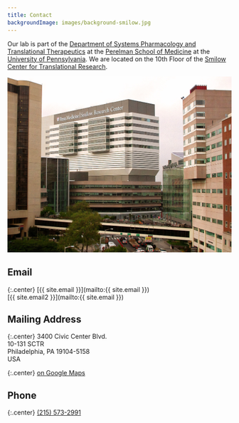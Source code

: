 ```yaml
---
title: Contact
backgroundImage: images/background-smilow.jpg
---
```


Our lab is part of the [Department of Systems Pharmacology and Translational Therapeutics](https://www.med.upenn.edu/syspharmatt/) at the [Perelman School of Medicine](https://www.med.upenn.edu/) at the [University of Pennsylvania](https://www.upenn.edu/).
We are located on the 10th Floor of the [Smilow Center for Translational Research](https://www.facilities.upenn.edu/maps/locations/smilow-center-translational-research).

![Smilow Center for Translational Research](images/smilow.jpg)

## <i class="far fa-envelope icon"></i>Email

{:.center}
[{{ site.email }}](mailto:{{ site.email }})  
[{{ site.email2 }}](mailto:{{ site.email }})

## <i class="far fa-address-book icon"></i>Mailing Address

{:.center}
3400 Civic Center Blvd.  
10-131 SCTR  
Philadelphia, PA 19104-5158  
USA

{:.center}
[on Google Maps<i class="fas fa-external-link-alt icon fa-sm"></i>](https://www.google.com/maps/?q=Smilow+Center+for+Translational+Research)

## <i class="fas fa-phone icon"></i>Phone

{:.center}
[(215) 573-2991](tel:+1-215-573-2991)
